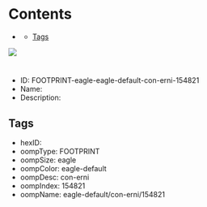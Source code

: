 



Contents
========

* [](#)
	* [Tags](#tags)
  
![][im]
# 

- ID: FOOTPRINT-eagle-eagle-default-con-erni-154821
- Name: 
- Description: 

## Tags

- hexID: 
- oompType: FOOTPRINT
- oompSize: eagle
- oompColor: eagle-default
- oompDesc: con-erni
- oompIndex: 154821
- oompName: eagle-default/con-erni/154821



[im]: image.png
